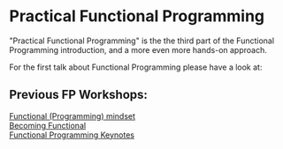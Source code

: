 # Practical Functional Programming
"Practical Functional Programming" is the the third part of the Functional Programming introduction, and a more even more hands-on approach.

For the first talk about Functional Programming please have a look at:

## Previous FP Workshops:
[Functional (Programming) mindset](https://tech.io/playgrounds/24002/functional-programming-mindset/introduction)<br/>
[Becoming Functional](https://github.com/leolanese/Becoming-Functional)<br/>
[Functional Programming Keynotes](Functional-Programming-Keynotes)<br/>






